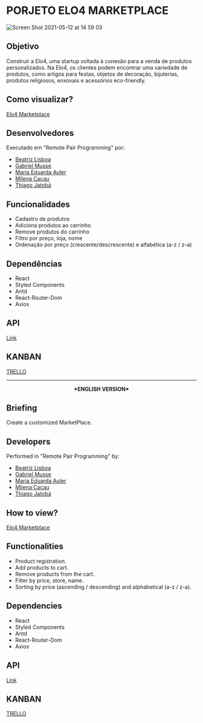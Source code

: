 # PORJETO ELO4 MARKETPLACE

![Screen Shot 2021-05-12 at 14 59 03](https://user-images.githubusercontent.com/19447953/118022535-d5b3d000-b332-11eb-890f-9b82ccce490f.png)

## Objetivo
Construir a Elo4, uma startup voltada à conexão para a venda de produtos personalizados. Na Elo4, os clientes podem encontrar uma variedade de produtos, como artigos para festas, objetos de decoração, bijuterias, produtos religiosos, enxovais e acessórios eco-friendly.

## Como visualizar?
[Elo4 Marketplace](http://elo4-marketplace10.surge.sh/)

## Desenvolvedores
Executado em "Remote Pair Programming" por:
- [Beatriz Lisboa](https://github.com/beatriz-lisboa)
- [Gabriel Musse](https://github.com/gdmusse)
- [Maria Eduarda Auler](https://github.com/MaduAuler)
- [Milena Cacau](https://github.com/milenacacau)
- [Thiago Jatobá](https://github.com/tjatoba)

## Funcionalidades
- Cadastro de produtos
- Adiciona produtos ao carrinho
- Remove produtos do carrinho
- Filtro por preço, loja, nome
- Ordenação por preço (crescente/descrescente) e alfabética (a-z / z-a)

## Dependências
- React
- Styled Components
- Antd
- React-Router-Dom
- Axios

## API
[Link](https://documenter.getpostman.com/view/9133542/TVzXDFXL)

## KANBAN
[TRELLO](https://trello.com/b/7MXLHDzU/elo4-marketplace)

<hr></hr>

<div align= 'center'><b>*ENGLISH VERSION*</b></div>

## Briefing
Create a customized MarketPlace.

## Developers
Performed in "Remote Pair Programming" by:
- [Beatriz Lisboa](https://github.com/beatriz-lisboa)
- [Gabriel Musse](https://github.com/gdmusse)
- [Maria Eduarda Auler](https://github.com/MaduAuler)
- [Milena Cacau](https://github.com/milenacacau)
- [Thiago Jatobá](https://github.com/tjatoba)

## How to view?
[Elo4 Marketplace](http://elo4-marketplace10.surge.sh/)

## Functionalities
- Product registration.
- Add products to cart.
- Remove products from the cart.
- Filter by price, store, name.
- Sorting by price (ascending / descending) and alphabetical (a-z / z-a).

## Dependencies
- React
- Styled Components
- Antd
- React-Router-Dom
- Axios

## API
[Link](https://documenter.getpostman.com/view/9133542/TVzXDFXL)

## KANBAN
[TRELLO](https://trello.com/b/7MXLHDzU/elo4-marketplace)
